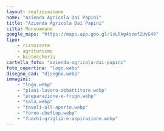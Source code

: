 ```yaml
---
layout: realizzazione
nome: "Azienda Agricola Dai Papini"
title: "Azienda Agricola Dai Papini"
citta: Monsummano
google_maps: "https://maps.app.goo.gl/1sLRkg4ozef2UvG49"
tipo:
    - ristorante
    - agriturismo
    - bisteccheria
cartella_foto: "azienda-agricola-dai-papini"
foto_copertina: "logo.webp"
disegno_cad: "disegno.webp"
immagini:
    - "logo.webp"
    - "piani-lavoro-abbattitore.webp"
    - "preparazione-e-frigo.webp"
    - "sala.webp"
    - "tavoli-all-aperto.webp"
    - "forno-cheftop.webp"
    - "fuochi-griglia-e-aspirazione.webp"
---
```

